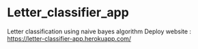 # Letter_classifier_app
Letter classification using naive bayes algorithm
Deploy website : https://letter-classifier-app.herokuapp.com/
